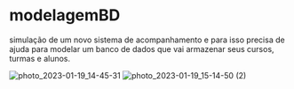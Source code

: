 # modelagemBD
simulação de um novo sistema de acompanhamento e para isso precisa de ajuda para modelar um banco de dados que vai armazenar seus cursos, turmas e alunos.



![photo_2023-01-19_14-45-31](https://user-images.githubusercontent.com/94478634/213533080-f4a29e56-687a-415b-946f-f0e3dd8d22f0.jpg)
![photo_2023-01-19_15-14-50 (2)](https://user-images.githubusercontent.com/94478634/213533084-82d9a2d2-b48d-4ba2-9a0f-07a1cfafb294.jpg)
